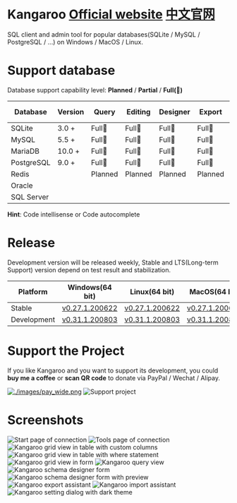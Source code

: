 # Kangaroo [Official website](https://dbkangaroo.github.io)  [中文官网](https://dbkangaroo.github.io/zh/)
SQL client and admin tool for popular databases(SQLite / MySQL / PostgreSQL / ...) on Windows / MacOS / Linux.


# Support database
Database support capability level: __Planned__ / __Partial__ / __Full(:100:)__

| Database    | Version | Query     | Editing   | Designer  | Export    | Import    | Hint      | Modeling | DB Sync |
|-------------|---------|-----------|-----------|-----------|-----------|-----------|-----------|----------|---------|
| SQLite      | 3.0 +   | Full:100: | Full:100: | Full:100: | Full:100: | Full:100: | Full:100: | Planned  | Planned |
| MySQL       | 5.5 +   | Full:100: | Full:100: | Full:100: | Full:100: | Full:100: | Full:100: | Planned  | Planned |
| MariaDB     | 10.0 +  | Full:100: | Full:100: | Full:100: | Full:100: | Full:100: | Full:100: | Planned  | Planned |
| PostgreSQL  | 9.0 +   | Full:100: | Full:100: | Full:100: | Full:100: | Full:100: | Full:100: | Planned  | Planned |
| Redis       |         | Planned   | Planned   | Planned   | Planned   | Planned   | Planned   | Planned  | Planned |
| Oracle      |         |           |           |           |           |           |           |          |         |
| SQL Server  |         |           |           |           |           |           |           |          |         |

**Hint**: Code intellisense or Code autocomplete


# Release
Development version will be released weekly, Stable and LTS(Long-term Support) version depend on test result and stabilization.

| Platform | Windows(64 bit) | Linux(64 bit)   | MacOS(64 bit)   |
|----------|-----------------|-----------------|-----------------|
| Stable | [v0.27.1.200622](https://dbkangaroo.github.io/download/v0.27.1.200622) | [v0.27.1.200622](https://dbkangaroo.github.io/download/v0.27.1.200622) | [v0.27.1.200622](https://dbkangaroo.github.io/download/v0.27.1.200622) |
| Development | [v0.31.1.200803](https://dbkangaroo.github.io/download/v0.31.1.200803) | [v0.31.1.200803](https://dbkangaroo.github.io/download/v0.31.1.200803) | [v0.31.1.200803](https://dbkangaroo.github.io/download/v0.31.1.200803) |


# Support the Project
If you like Kangaroo and you want to support its development, you could __buy me a coffee__ or __scan QR code__ to donate via PayPal / Wechat / Alipay.

[![./images/pay_wide.png](./images/buymeacoffee.png)](https://www.buymeacoffee.com/dbkangaroo) ![Support project](./images/pay_wide.png)

# Screenshots
![Start page of connection](./images/kangaroo-start.png)
![Tools page of connection](./images/kangaroo-tools.png)
![Kangaroo grid view in table with custom columns](./images/kangaroo-grid.png)
![Kangaroo grid view in table with where statement](./images/kangaroo-grid2.png)
![Kangaroo grid view in form](./images/kangaroo-form.png)
![Kangaroo query view](./images/kangaroo-query.png)
![Kangaroo schema designer form](./images/kangaroo-designer.png)
![Kangaroo schema designer form with preview](./images/kangaroo-designer2.png)
![Kangaroo export assistant](./images/kangaroo-export.png)
![Kangaroo import assistant](./images/kangaroo-import.png)
![Kangaroo setting dialog with dark theme](./images/kangaroo-setting.png)
